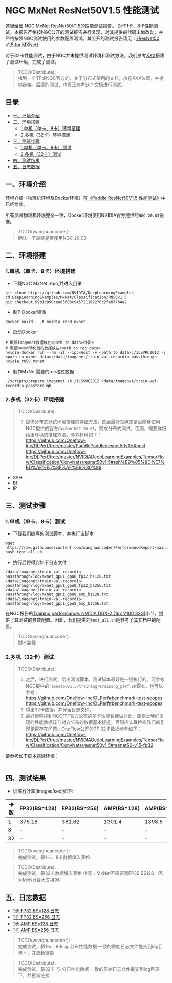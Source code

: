 # NGC MxNet ResNet50V1.5 性能测试

这里给出 NGC MxNet ResNet50V1.5的性能测试报告。
对于1卡、8卡性能测试，本报告严格按NGC公开的测试报告进行复现，对其提供的代码未做改动，并严格按照NGC测试使用的参数配置测试。其公开的测试报告请见：[《ResNet50 v1.5 for MXNet》](https://github.com/NVIDIA/DeepLearningExamples/tree/master/MxNet/Classification/RN50v1.5)

对于32卡性能测试，由于NGC并未提供测试环境和测试方法，我们参考[XXX]()搭建了测试环境，完成了测试。
> TODO(Distribute):<br>
> 找到一个TF或NGC官方的、关于分布式使用的文档，放在XXX位置，并提供链接。后续的测试，也真正参考这个文档进行测试。

## 目录
- [一、环境介绍](#一环境介绍)
- [二、环境搭建](#二环境搭建)
    * [1.单机（单卡、8卡）环境搭建](#1单机单卡8卡环境搭建)
    * [2.多机（32卡）环境搭建](#2多机32卡环境搭建)
- [三、测试步骤](#三测试步骤)
    * [1.单机（单卡、8卡）测试](#1单机单卡8卡测试)
    * [2.多机（32卡）测试](#2多机32卡测试)
- [四、测试结果](#四测试结果)
- [五、日志数据](#五日志数据)

## 一、环境介绍
环境介绍（物理机环境及Docker环境）在[《Paddle ResNet50V1.5 性能测试》](../../)中已经给出。

所有测试物理机环境完全一致，Docker环境使用NVIDIA官方提供的`NGC 20.03`镜像。

> TODO(wanghuancoder):<br>
> 确认一下最终是否使用NGC 20.03

## 二、环境搭建

### 1.单机（单卡、8卡）环境搭建

- 下载NGC MxNet repo,并进入目录
```
git clone https://github.com/NVIDIA/DeepLearningExamples
cd DeepLearningExamples/MxNet/Classification/RN50v1.5
git checkout 99b1c898cead5603c945721162270c2fe077b4a2
```

- 制作Docker镜像
```
docker build . -t nvidia_rn50_mxnet
```

- 启动Docker
```
# 假设imagenet数据放在<path to data>目录下
# 假设MxNet转化后的数据放在<path to rec data>
nvidia-docker run --rm -it --ipc=host -v <path to data>:/ILSVRC2012 -v <path to mxnet data>:/data/imagenet/train-val-recordio-passthrough nvidia_rn50_mxnet
```

- 制作MxNet需要的rec格式数据
```
./scripts/prepare_imagenet.sh /ILSVRC2012 /data/imagenet/train-val-recordio-passthrough
```

### 2.多机（32卡）环境搭建

> TODO(Distribute):<br>
> 1. 提供分布式测试环境搭建的详细方法，这里最好先确定是否能够使用NGC提供的官方docker `NGC 20.03`，完成分布式测试。否则，需要详细给出环境的搭建方法。参考材料如下： <br>
> https://github.com/Oneflow-Inc/DLPerf/tree/master/PaddlePaddle/resnet50v1.5#nccl <br>
> https://github.com/Oneflow-Inc/DLPerf/tree/master/NVIDIADeepLearningExamples/TensorFlow/Classification/ConvNets/resnet50v1.5#ssh%E9%85%8D%E7%BD%AE%E5%8F%AF%E9%80%89 <br>

- SSH
- BI
- IP

## 三、测试步骤

### 1.单机（单卡、8卡）测试

- 下载我们编写的测试脚本，并执行该脚本
```
wget https://raw.githubusercontent.com/wanghuancoder/PerformanceReport/main/ResNet50V1.5/OtherReports/TensorFlow/scripts/test_all.sh
bash test_all.sh
```

- 执行后将得到如下日志文件：
```
/data/imagenet/train-val-recordio-passthrough/log/mxnet_gpu1_gpu8_fp32_bs128.txt
/data/imagenet/train-val-recordio-passthrough/log/mxnet_gpu1_gpu8_fp32_bs256.txt
/data/imagenet/train-val-recordio-passthrough/log/mxnet_gpu1_gpu8_amp_bs128.txt
/data/imagenet/train-val-recordio-passthrough/log/mxnet_gpu1_gpu8_amp_bs256.txt
```

在NGC报告的[Training performance: NVIDIA DGX-2 (16x V100 32G)](https://github.com/NVIDIA/DeepLearningExamples/tree/master/MxNet/Classification/RN50v1.5#training-performance-nvidia-dgx-2-16x-v100-32g)小节，提供了其测试的参数配置。因此，我们提供的`test_all.sh`是参考了其文档中的配置。

> TODO(wanghuancoder):<br>
> 脚本路径

### 2.多机（32卡）测试

> TODO(Distribute):<br>
> 1. 之后，进行测试，给出测试脚本。测试脚本最好是一键执行的。可参考NGC提供的`resnet50v1.5/training/training_perf.sh`脚本。也可以参考： <br>
> https://github.com/Oneflow-Inc/DLPerf#benchmark-test-scopes <br>
> https://github.com/Oneflow-Inc/DLPerf#benchmark-test-scopes <br>
> 2. 得出32卡数据，并保留日志文件。
> 3. 最好能够找到NGC/TF官方公布的多卡性能数据做对比，原则上我们复现的性能数据该与对方公布的数据基本接近，否则应认真检查我们的复现是否存在问题。OneFlow公开的TF 32卡数据参考如下： <br>
> https://github.com/Oneflow-Inc/DLPerf/tree/master/NVIDIADeepLearningExamples/TensorFlow/Classification/ConvNets/resnet50v1.5#resnet50-v15-fp32  <br>

请参考如下脚本搭建环境：
```
```

## 四、测试结果

- 训练吞吐率(images/sec)如下:

|卡数 | FP32(BS=128) | FP32(BS=256) | AMP(BS=128) | AMP(BS=256)|
|-----|-----|-----|-----|-----|
|1 | 376.18 | 381.62 | 1301.4 | 1398.8 |
|8 | - | - | - | -|
|32 | - | - | - | -|

> TODO(wanghuancoder):<br>
> 完成测试，将1卡、8卡数据填入表格

> TODO(Distribute):<br>
> 完成测试，将32卡数据填入表格
> 注意：MxNet不需要测FP32 BS128，因为MxNet最大支持96

## 五、日志数据
- [1卡 FP32 BS=128 日志](./logs/mxnet_gpu1_fp32_bs128.txt)
- [1卡 FP32 BS=256 日志](./logs/mxnet_gpu1_fp32_bs256.txt)
- [1卡 AMP BS=128 日志](./logs/mxnet_gpu1_amp_bs128.txt)
- [1卡 AMP BS=256 日志](./logs/mxnet_gpu1_amp_bs256.txt)

> TODO(wanghuancoder):<br>
> 完成测试，将1卡、8卡 与 公布性能数据 一致的原始日志文件提交到log目录下，并更新链接

> TODO(Distribute):<br>
> 完成测试，将32卡 与 公布性能数据 一致的原始日志文件提交到log目录下，并更新链接
